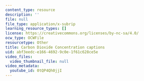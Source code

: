 ```yaml
---
content_type: resource
description: ''
file: null
file_type: application/x-subrip
learning_resource_types: []
license: https://creativecommons.org/licenses/by-nc-sa/4.0/
ocw_type: OCWFile
resourcetype: Other
title: Carbon Dioxide Concentration captions
uid: abf3eedc-e166-4692-9c0e-1f61c628ce5e
video_files:
  video_thumbnail_file: null
video_metadata:
  youtube_id: 0tQP4Qh0jjI
---
```

